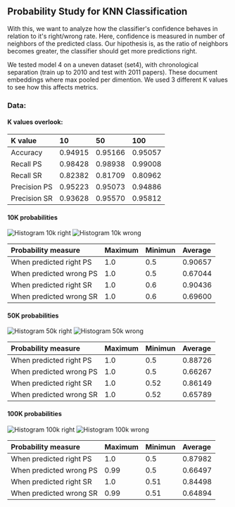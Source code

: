 ## Probability Study for KNN Classification

With this, we want to analyze how the classifier's confidence behaves in relation to it's right/wrong rate. Here, confidence is measured in number of neighbors of the predicted class. Our hipothesis is, as the ratio of neighbors becomes greater, the classifier should get more predictions right. 

We tested model 4 on a uneven dataset (set4), with chronological separation (train up to 2010 and test with 2011 papers). These document embeddings where max pooled per dimention. We used 3 different K values to see how this affects metrics. 

### Data:
#### K values overlook:

| K value | 10 | 50 | 100 |
|:----|:----|:----|:----|
|Accuracy    |0.94915|0.95166|0.95057|
|Recall PS   |0.98428|0.98938|0.99008|
|Recall SR   |0.82382|0.81709|0.80962|
|Precision PS|0.95223|0.95073|0.94886|
|Precision SR|0.93628|0.95570|0.95812|

#### 10K probabilities

![Histogram 10k right]()
![Histogram 10k wrong]()

|Probability measure|Maximum|Minimun|Average|
|:------------------|:------|:------|:------|
|When predicted right PS|1.0|0.5|0.90657|
|When predicted wrong PS|1.0|0.5|0.67044|
|When predicted right SR|1.0|0.6|0.90436|
|When predicted wrong SR|1.0|0.6|0.69600|

#### 50K probabilities

![Histogram 50k right]()
![Histogram 50k wrong]()

|Probability measure|Maximum|Minimun|Average|
|:------------------|:------|:------|:------|
|When predicted right PS|1.0|0.5|0.88726|
|When predicted wrong PS|1.0|0.5|0.66267|
|When predicted right SR|1.0|0.52|0.86149|
|When predicted wrong SR|1.0|0.52|0.65789|


#### 100K probabilities

![Histogram 100k right]()
![Histogram 100k wrong]()

|Probability measure|Maximum|Minimun|Average|
|:------------------|:------|:------|:------|
|When predicted right PS|1.0|0.5|0.87982|
|When predicted wrong PS|0.99|0.5|0.66497|
|When predicted right SR|1.0|0.51|0.84498|
|When predicted wrong SR|0.99|0.51|0.64894|


# 

